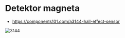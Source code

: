 # Detektor magneta

*   https://components101.com/a3144-hall-effect-sensor

![3144](https://i.ytimg.com/vi/E5eNHewAee8/maxresdefault.jpg)

